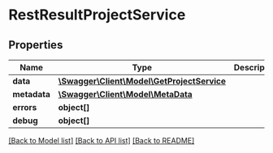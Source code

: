 # RestResultProjectService

## Properties

 Name         | Type                                                                | Description | Notes      
--------------|---------------------------------------------------------------------|-------------|------------
 **data**     | [**\Swagger\Client\Model\GetProjectService**](GetProjectService.md) |             | [optional] 
 **metadata** | [**\Swagger\Client\Model\MetaData**](MetaData.md)                   |             | [optional] 
 **errors**   | **object[]**                                                        |             | [optional] 
 **debug**    | **object[]**                                                        |             | [optional] 

[[Back to Model list]](../../README.md#documentation-for-models) [[Back to API list]](../../README.md#documentation-for-api-endpoints) [[Back to README]](../../README.md)


